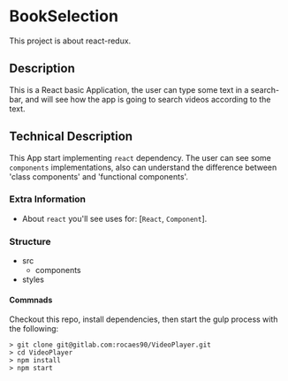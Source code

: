# BookSelection

This project is about react-redux.

## Description

This is a React basic Application, the user can type some text in a search-bar, and will see how the app is going to search videos according to the text.  

## Technical Description

This App start implementing `react` dependency. The user can see some  `components` implementations, also can understand the difference between 'class components' and 'functional components'.

### Extra Information

- About `react` you'll see uses for: [`React`, `Component`].

### Structure

- src
  - components
- styles

#### Commnads
Checkout this repo, install dependencies, then start the gulp process with the following:

```
> git clone git@gitlab.com:rocaes90/VideoPlayer.git
> cd VideoPlayer
> npm install
> npm start
```
